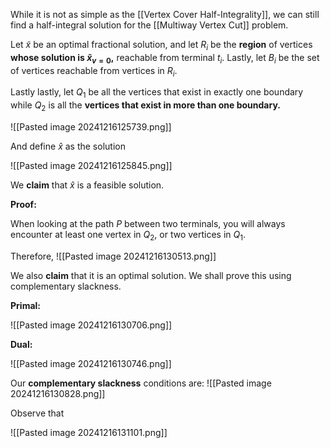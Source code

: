While it is not as simple as the [[Vertex Cover Half-Integrality]], we can still find a half-integral solution for the [[Multiway Vertex Cut]] problem.

Let $\tilde{x}$ be an optimal fractional solution, and let $R_{i}$ be the **region** of vertices **whose solution is $\tilde{x}_{v = 0}$,** reachable from terminal $t_{i}$. Lastly, let $B_{i}$ be the set of vertices reachable from vertices in $R_{i}$.

Lastly lastly, let $Q_{1}$ be all the vertices that exist in exactly one boundary while $Q_{2}$ is all the **vertices that exist in more than one boundary.**

![[Pasted image 20241216125739.png]]

And define $\hat{x}$ as the solution

![[Pasted image 20241216125845.png]]

We **claim** that $\hat{x}$ is a feasible solution.

**Proof:** 

When looking at the path $P$ between two terminals, you will always encounter at least one vertex in $Q_{2}$, or two vertices in $Q_{1}$. 

Therefore, 
![[Pasted image 20241216130513.png]]

We also **claim** that it is an optimal solution. We shall prove this using complementary slackness. 

**Primal:**

![[Pasted image 20241216130706.png]]

**Dual:**

![[Pasted image 20241216130746.png]]


Our **complementary slackness** conditions are: 
![[Pasted image 20241216130828.png]]

Observe that 

![[Pasted image 20241216131101.png]]

